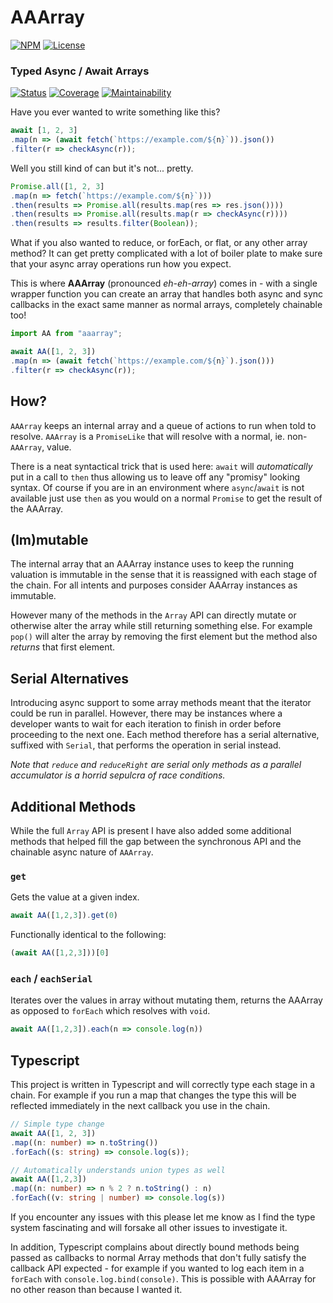 # AAArray

[![NPM](https://img.shields.io/npm/v/aaarray?style=for-the-badge)](https://npmjs.com/package/aaarray)
[![License](https://img.shields.io/npm/l/aaarray?color=blue&style=for-the-badge)](./LICENSE)

### Typed Async / Await Arrays

[![Status](https://img.shields.io/github/workflow/status/murt/aaarray/CI?style=for-the-badge)](https://github.com/murt/aaarray/actions?query=workflow%3ACI)
[![Coverage](https://img.shields.io/coveralls/github/murt/aaarray?style=for-the-badge)](https://coveralls.io/github/murt/aaarray)
[![Maintainability](https://img.shields.io/codeclimate/maintainability/murt/aaarray?style=for-the-badge)](https://codeclimate.com/github/murt/aaarray)

Have you ever wanted to write something like this?

```javascript
await [1, 2, 3]
.map(n => (await fetch(`https://example.com/${n}`)).json())
.filter(r => checkAsync(r));
```

Well you still kind of can but it's not... pretty.

```javascript
Promise.all([1, 2, 3]
.map(n => fetch(`https://example.com/${n}`)))
.then(results => Promise.all(results.map(res => res.json())))
.then(results => Promise.all(results.map(r => checkAsync(r))))
.then(results => results.filter(Boolean));
```

What if you also wanted to reduce, or forEach, or flat, or any other array method? It can get pretty complicated with a lot of boiler plate to make sure that your async array operations run how you expect.

This is where **AAArray** (pronounced *eh-eh-array*) comes in - with a single wrapper function you can create an array that handles both async and sync callbacks in the exact same manner as normal arrays, completely chainable too!

```javascript
import AA from "aaarray";

await AA([1, 2, 3])
.map(n => (await fetch(`https://example.com/${n}`).json()))
.filter(r => checkAsync(r));
```

## How?

`AAArray` keeps an internal array and a queue of actions to run when told to resolve. `AAArray` is a `PromiseLike` that will resolve with a normal, ie. non-`AAArray`, value.

There is a neat syntactical trick that is used here: `await` will *automatically* put in a call to `then` thus allowing us to leave off any "promisy" looking syntax. Of course if you are in an environment where `async`/`await` is not available just use `then` as you would on a normal `Promise` to get the result of the AAArray.

## (Im)mutable

The internal array that an AAArray instance uses to keep the running valuation is immutable in the sense that it is reassigned with each stage of the chain. For all intents and purposes consider AAArray instances as immutable.

However many of the methods in the `Array` API can directly mutate or otherwise alter the array while still returning something else. For example `pop()` will alter the array by removing the first element but the method also *returns* that first element.

## Serial Alternatives

Introducing async support to some array methods meant that the iterator could be run in parallel. However, there may be instances where a developer wants to wait for each iteration to finish in order before proceeding to the next one. Each method therefore has a serial alternative, suffixed with `Serial`, that performs the operation in serial instead. 

*Note that `reduce` and `reduceRight` are serial only methods as a parallel accumulator is a horrid sepulcra of race conditions.*

## Additional Methods

While the full `Array` API is present I have also added some additional methods that helped fill the gap between the synchronous API and the chainable async nature of `AAArray`.

### `get`

Gets the value at a given index.

```javascript
await AA([1,2,3]).get(0)
```

Functionally identical to the following:

```javascript
(await AA([1,2,3]))[0]
```

### `each` / `eachSerial`

Iterates over the values in array without mutating them, returns the AAArray as opposed to `forEach` which resolves with `void`.

```javascript
await AA([1,2,3]).each(n => console.log(n))
```

## Typescript

This project is written in Typescript and will correctly type each stage in a chain. For example if you run a map that changes the type this will be reflected immediately in the next callback you use in the chain.

```typescript
// Simple type change
await AA([1, 2, 3])
.map((n: number) => n.toString())
.forEach((s: string) => console.log(s));

// Automatically understands union types as well
await AA([1,2,3])
.map((n: number) => n % 2 ? n.toString() : n)
.forEach((v: string | number) => console.log(s))
```

If you encounter any issues with this please let me know as I find the type system fascinating and will forsake all other issues to investigate it.

In addition, Typescript complains about directly bound methods being passed as callbacks to normal Array methods that don't fully satisfy the callback API expected - for example if you wanted to log each item in a `forEach` with `console.log.bind(console)`. This is possible with AAArray for no other reason than because I wanted it.
